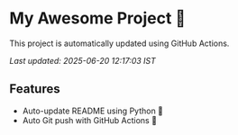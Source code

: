 # My Awesome Project 🚀

This project is automatically updated using GitHub Actions.

_Last updated: 2025-06-20 12:17:03 IST_

## Features
- Auto-update README using Python 🐍
- Auto Git push with GitHub Actions 🤖
